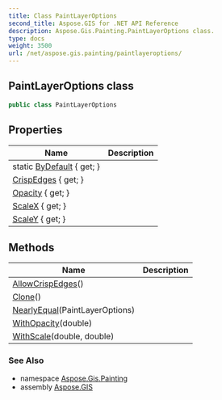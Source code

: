 ```yaml
---
title: Class PaintLayerOptions
second_title: Aspose.GIS for .NET API Reference
description: Aspose.Gis.Painting.PaintLayerOptions class. 
type: docs
weight: 3500
url: /net/aspose.gis.painting/paintlayeroptions/
---
```

## PaintLayerOptions class

```csharp
public class PaintLayerOptions
```

## Properties

| Name | Description |
| --- | --- |
| static [ByDefault](../../aspose.gis.painting/paintlayeroptions/bydefault/) { get; } |  |
| [CrispEdges](../../aspose.gis.painting/paintlayeroptions/crispedges/) { get; } |  |
| [Opacity](../../aspose.gis.painting/paintlayeroptions/opacity/) { get; } |  |
| [ScaleX](../../aspose.gis.painting/paintlayeroptions/scalex/) { get; } |  |
| [ScaleY](../../aspose.gis.painting/paintlayeroptions/scaley/) { get; } |  |

## Methods

| Name | Description |
| --- | --- |
| [AllowCrispEdges](../../aspose.gis.painting/paintlayeroptions/allowcrispedges/)() |  |
| [Clone](../../aspose.gis.painting/paintlayeroptions/clone/)() |  |
| [NearlyEqual](../../aspose.gis.painting/paintlayeroptions/nearlyequal/)(PaintLayerOptions) |  |
| [WithOpacity](../../aspose.gis.painting/paintlayeroptions/withopacity/)(double) |  |
| [WithScale](../../aspose.gis.painting/paintlayeroptions/withscale/)(double, double) |  |

### See Also

* namespace [Aspose.Gis.Painting](../../aspose.gis.painting/)
* assembly [Aspose.GIS](../../)


